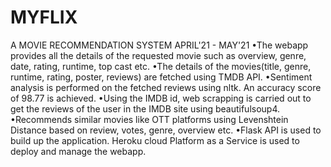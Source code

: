 # MYFLIX
A MOVIE RECOMMENDATION SYSTEM APRIL'21 - MAY'21
•The webapp provides all the details of the requested movie such as overview, genre, date, rating, runtime, top cast etc.
•The details of the movies(title, genre, runtime, rating, poster, reviews) are fetched using TMDB API.
•Sentiment analysis is performed on the fetched reviews using nltk. An accuracy score of 98.77 is achieved.
•Using the IMDB id, web scrapping is carried out to get the reviews of the user in the IMDB site using beautifulsoup4.
•Recommends similar movies like OTT platforms using Levenshtein Distance based on review, votes, genre, overview etc.
•Flask API is used to build up the application. Heroku cloud Platform as a Service is used to deploy and manage the webapp.
